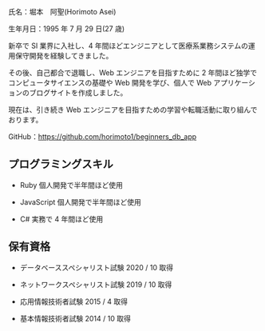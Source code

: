 氏名：堀本　阿聖(Horimoto Asei)

生年月日：1995 年 7 月 29 日(27 歳)

新卒で SI 業界に⼊社し、4 年間ほどエンジニアとして医療系業務システムの運⽤保守開発を経験してきました。

その後、⾃⼰都合で退職し、Web エンジニアを⽬指すために 2 年間ほど独学でコンピュータサイエンスの基礎や Web 開発を学び、個⼈で Web アプリケーションのブログサイトを作成しました。

現在は、引き続き Web エンジニアを目指すための学習や転職活動に取り組んでおります。

GitHub：https://github.com/horimoto1/beginners_db_app

## プログラミングスキル

- Ruby
  個人開発で半年間ほど使用

- JavaScript
  個人開発で半年間ほど使用

- C#
  実務で 4 年間ほど使用

## 保有資格

- データベーススペシャリスト試験
  2020 / 10 取得

- ネットワークスペシャリスト試験
  2019 / 10 取得

- 応用情報技術者試験
  2015 / 4 取得

- 基本情報技術者試験
  2014 / 10 取得

